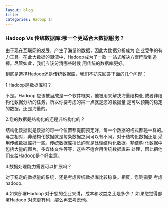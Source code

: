 ```yaml
---
layout: blog  
title:  
categories: Hadoop IT
---
```

### Hadoop Vs 传统数据库:哪一个更适合大数据服务？

 由于现在互联网的发展，产生了海量的数据，因此大数据分析成为
 企业竞争的有力工具。在此大数据的潮流中，Hadoop成为了一款
 一站式解决方案而受到追捧。尽管如此，我们应该分清哪些时候
 用传统的数据库更好。

 到底是选择Hadoop还是传统数据库，我们不妨先回答下面的几个问题：

 1.Hadoop是数据库吗？
 
 不是。Hadoop 应该被当成是一个软件框架，他被用来解决海量结构化
 或者非结构化数据分析的任务，所以你要考虑的第一点就是您的数据量
 是可以预期的稳定的数据，还是海量的。

 2.您的数据是结构化的还是非结构化的？

结构化数据就是数据的每一个位置都提前预定好，每一个数据的格式都是一样的。
与之相对，非结构化数据就是每条数据之间可以有不同。对于结构化数据还是
采用传统数据库好一些。传统数据库擅长的就是处理结构化数据。非结构
化数据中包括大量的图片，多媒体文件等等，这些不适合用传统数据库来
处理，因此把他们交给Hadoop是个好主意。

3.数据处理能力需要可以扩展吗？

对于稳定的数据量的系统，还是考虑传统数据库比较稳妥。相反，您则需要
考虑hadoop.

4.如果部署Hadoop 对于您的企业来讲，成本和收益之比是多少？
如果您觉得部署Hadoop 对您更有利，那么再去考虑他。




